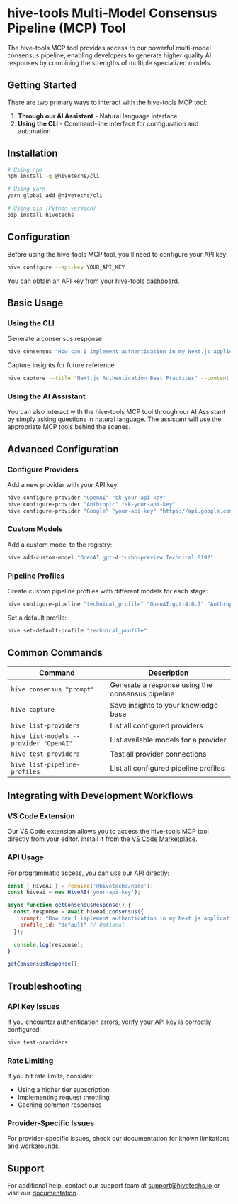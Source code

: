 # hive-tools Multi-Model Consensus Pipeline (MCP) Tool

The hive-tools MCP tool provides access to our powerful multi-model consensus pipeline, enabling developers to generate higher quality AI responses by combining the strengths of multiple specialized models.

## Getting Started

There are two primary ways to interact with the hive-tools MCP tool:

1. **Through our AI Assistant** - Natural language interface
2. **Using the CLI** - Command-line interface for configuration and automation

## Installation

```bash
# Using npm
npm install -g @hivetechs/cli

# Using yarn
yarn global add @hivetechs/cli

# Using pip (Python version)
pip install hivetechs
```

## Configuration

Before using the hive-tools MCP tool, you'll need to configure your API key:

```bash
hive configure --api-key YOUR_API_KEY
```

You can obtain an API key from your [hive-tools dashboard](https://dashboard.hivetechs.io).

## Basic Usage

### Using the CLI

Generate a consensus response:

```bash
hive consensus "How can I implement authentication in my Next.js application?"
```

Capture insights for future reference:

```bash
hive capture --title "Next.js Authentication Best Practices" --content "..." --tags "nextjs,auth"
```

### Using the AI Assistant

You can also interact with the hive-tools MCP tool through our AI Assistant by simply asking questions in natural language. The assistant will use the appropriate MCP tools behind the scenes.

## Advanced Configuration

### Configure Providers

Add a new provider with your API key:

```bash
hive configure-provider "OpenAI" "sk-your-api-key"
hive configure-provider "Anthropic" "sk-your-api-key"
hive configure-provider "Google" "your-api-key" "https://api.google.com/v1"
```

### Custom Models

Add a custom model to the registry:

```bash
hive add-custom-model "OpenAI gpt-4-turbo-preview Technical 8192"
```

### Pipeline Profiles

Create custom pipeline profiles with different models for each stage:

```bash
hive configure-pipeline "technical_profile" "OpenAI:gpt-4:0.7" "Anthropic:claude-3-opus:0.5" "Google:gemini-pro:0.2" "OpenAI:gpt-3.5-turbo:0.8"
```

Set a default profile:

```bash
hive set-default-profile "technical_profile"
```

## Common Commands

| Command | Description |
|---------|-------------|
| `hive consensus "prompt"` | Generate a response using the consensus pipeline |
| `hive capture` | Save insights to your knowledge base |
| `hive list-providers` | List all configured providers |
| `hive list-models --provider "OpenAI"` | List available models for a provider |
| `hive test-providers` | Test all provider connections |
| `hive list-pipeline-profiles` | List all configured pipeline profiles |

## Integrating with Development Workflows

### VS Code Extension

Our VS Code extension allows you to access the hive-tools MCP tool directly from your editor. Install it from the [VS Code Marketplace](https://marketplace.visualstudio.com/items?itemName=hivetechs.mcp-tool).

### API Usage

For programmatic access, you can use our API directly:

```javascript
const { HiveAI } = require('@hivetechs/node');
const hiveai = new HiveAI('your-api-key');

async function getConsensusResponse() {
  const response = await hiveai.consensus({
    prompt: "How can I implement authentication in my Next.js application?",
    profile_id: "default" // Optional
  });
  
  console.log(response);
}

getConsensusResponse();
```

## Troubleshooting

### API Key Issues

If you encounter authentication errors, verify your API key is correctly configured:

```bash
hive test-providers
```

### Rate Limiting

If you hit rate limits, consider:
- Using a higher tier subscription
- Implementing request throttling
- Caching common responses

### Provider-Specific Issues

For provider-specific issues, check our documentation for known limitations and workarounds.

## Support

For additional help, contact our support team at support@hivetechs.io or visit our [documentation](https://docs.hivetechs.io).
